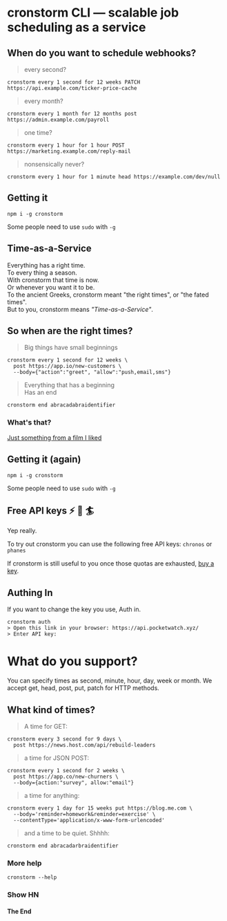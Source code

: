 # cronstorm CLI &mdash; scalable job scheduling as a service

## When do you want to schedule webhooks?

> every second? 
```shell
cronstorm every 1 second for 12 weeks PATCH https://api.example.com/ticker-price-cache
```
> every month?
```shell
cronstorm every 1 month for 12 months post https://admin.example.com/payroll
```
> one time?
```shell
cronstorm every 1 hour for 1 hour POST https://marketing.example.com/reply-mail
```
> nonsensically never?
```shell
cronstorm every 1 hour for 1 minute head https://example.com/dev/null
```

## Getting it

```shell
npm i -g cronstorm 
```

Some people need to use `sudo` with `-g`

## Time-as-a-Service

Everything has a right time.  
To every thing a season.  
With cronstorm that time is now.  
Or whenever you want it to be.  
To the ancient Greeks, cronstorm meant "the right times", or "the fated times".  
But to you, cronstorm means *"Time-as-a-Service"*.  

## So when are the right times?

> Big things have small beginnings

```shell
cronstorm every 1 second for 12 weeks \ 
  post https://app.io/new-customers \
  --body={"action":"greet", "allow":"push,email,sms"}
```

> Everything that has a beginning  
> Has an end


```shell
cronstorm end abracadabraidentifier
```
### What's that?

[Just something from a film I liked](https://youtu.be/lrrpenD-Eg0?t=12s)

## Getting it (again)

```shell
npm i -g cronstorm 
```

Some people need to use `sudo` with `-g`

## Free API keys :zap: :key: :surfer:

Yep really.

To try out cronstorm you can use the following free API keys: `chronos` or `phanes`

If cronstorm is still useful to you once those quotas are exhausted, [buy a key](https://api.pocketwatch.xyz).

## Authing In

If you want to change the key you use, Auth in.

```shell
cronstorm auth
> Open this link in your browser: https://api.pocketwatch.xyz/
> Enter API key: 
```

# What do you support?

You can specify times as second, minute, hour, day, week or month. 
We accept get, head, post, put, patch for HTTP methods. 

## What kind of times?

> A time for GET:
```shell
cronstorm every 3 second for 9 days \
  post https://news.host.com/api/rebuild-leaders
```

> a time for JSON POST:
```shell
cronstorm every 1 second for 2 weeks \
  post https://app.co/new-churners \
  --body={action:"survey", allow:"email"}
```

> a time for anything:
```shell
cronstorm every 1 day for 15 weeks put https://blog.me.com \ 
  --body='reminder=homework&reminder=exercise' \ 
  --contentType='application/x-www-form-urlencoded'
```

> and a time to be quiet. Shhhh:

```shell
cronstorm end abracadarbraidentifier
```

### More help

```
cronstorm --help
```

### Show HN

#### The End
